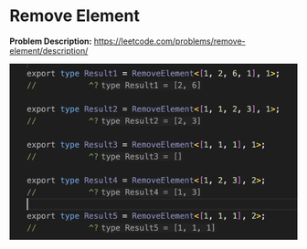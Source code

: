 # Remove Element

**Problem Description:** https://leetcode.com/problems/remove-element/description/

<img src="./result.png" />

